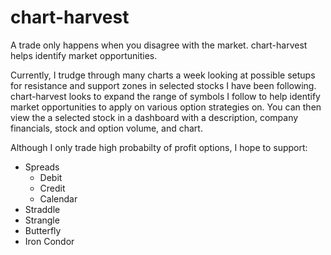 # chart-harvest
A trade only happens when you disagree with the market. chart-harvest helps identify market opportunities.  
  
Currently, I trudge through many charts a week looking at possible setups for resistance and support zones in selected stocks I have been following. chart-harvest looks to expand the range of symbols I follow to help identify market opportunities to apply on various option strategies on. You can then view the a selected stock in a dashboard with a description, company financials, stock and option volume, and chart.
  
Although I only trade high probabilty of profit options, I hope to support:
- Spreads
  - Debit
  - Credit
  - Calendar
- Straddle
- Strangle
- Butterfly
- Iron Condor
